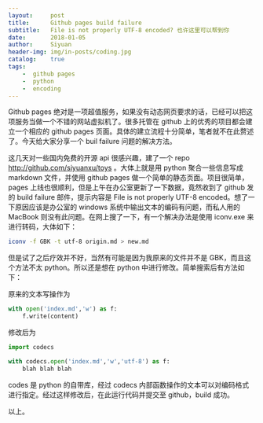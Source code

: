 ```yaml
---
layout:     post
title:      Github pages build failure
subtitle:   File is not properly UTF-8 encoded? 也许这里可以帮到你
date:       2018-01-05
author:     Siyuan
header-img: img/in-posts/coding.jpg
catalog: 	true
tags:
    -  github pages
    -  python
    -  encoding
---
```


Github pages 绝对是一项超值服务，如果没有动态网页要求的话，已经可以把这项服务当做一个不错的网站虚拟机了。很多托管在 github 上的优秀的项目都会建立一个相应的 github pages 页面。具体的建立流程十分简单，笔者就不在此赘述了。今天给大家分享一个 buil failure 问题的解决方法。

这几天对一些国内免费的开源 api 很感兴趣，建了一个 repo http://github.com/siyuanxu/toys 。大体上就是用 python 聚合一些信息写成 markdown 文件，并使用 github pages 做一个简单的静态页面。项目很简单，pages 上线也很顺利，但是上午在办公室更新了一下数据，竟然收到了 github 发的 build failure 邮件，提示内容是 File is not properly UTF-8 encoded。想了一下原因应该是办公室的 windows 系统中输出文本的编码有问题，而私人用的 MacBook 则没有此问题。在网上搜了一下，有一个解决办法是使用 iconv.exe 来进行转码，大体如下：

~~~bash
iconv -f GBK -t utf-8 origin.md > new.md
~~~

但是试了之后疗效并不好，当然有可能是因为我原来的文件并不是 GBK，而且这个方法不太 python。所以还是想在 python 中进行修改。简单搜索后有方法如下：

原来的文本写操作为

~~~python
with open('index.md','w') as f:
	f.write(content)
~~~

修改后为

~~~python
import codecs

with codecs.open('index.md','w','utf-8') as f:
	blah blah blah
~~~

codes 是 python 的自带库，经过 codecs 内部函数操作的文本可以对编码格式进行指定。经过这样修改后，在此运行代码并提交至 github，build 成功。

以上。

